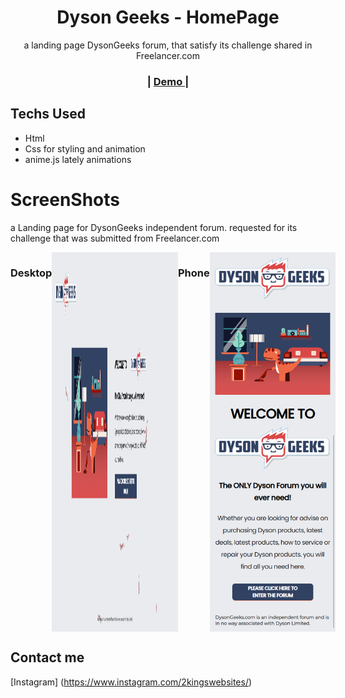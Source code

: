 <h1 align="center">Dyson Geeks - HomePage</h1>

<div align="center">
    a landing page DysonGeeks forum, that satisfy its challenge shared in Freelancer.com
</div>

<div align="center">
  <h3>
    <span> | </span>
    <a href="https://dyson-geek.netlify.app/">
      Demo
    </a>
    <span> | </span>
  </h3>
</div>

## Techs Used 
  - Html
  - Css for styling and animation
  - anime.js lately animations
  
# ScreenShots
a Landing page for DysonGeeks independent forum. requested for its challenge that was submitted from Freelancer.com
<div style=" display:flex; width: 100%;">
  
### Desktop
  <img style="width: 40%;" src="https://github.com/Jervi-sir/freelancer-Dyson-Geeks/blob/main/Screenshot/desktop.png"/>
  
### Phone
  <img style="width: 40%;" src="https://github.com/Jervi-sir/freelancer-Dyson-Geeks/blob/main/Screenshot/phone.png"/>
</div>

## Contact me 
[Instagram] (https://www.instagram.com/2kingswebsites/)


